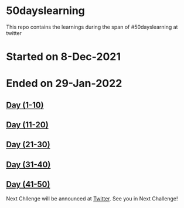 # 50dayslearning
This repo contains the learnings during the span of #50dayslearning at twitter

# Started on 8-Dec-2021
# Ended on 29-Jan-2022


## [Day  (1-10)](https://github.com/palanioffcl/50dayslearning/blob/09cd9615eafc54fbdac0b6bdcc77faa2c8e9e936/Day%20(1-10))
## [Day (11-20)](https://github.com/palanioffcl/50dayslearning/blob/09cd9615eafc54fbdac0b6bdcc77faa2c8e9e936/Day%20(11-20))
## [Day (21-30)](https://github.com/palanioffcl/50dayslearning/blob/09cd9615eafc54fbdac0b6bdcc77faa2c8e9e936/Day%20(21-30))
## [Day (31-40)](https://github.com/palanioffcl/50dayslearning/blob/09cd9615eafc54fbdac0b6bdcc77faa2c8e9e936/DAy%20(31-40))
## [Day (41-50)](https://github.com/palanioffcl/50dayslearning/blob/e688394968f312a599313b712cd7e6cd9e34ceee/Day%20(41-50))

Next Chllenge will be announced at [Twitter](https://twitter.com/palanioffcl).
See you in Next Challenge!
